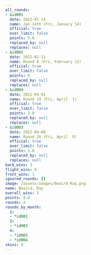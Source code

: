 ```yaml
---
all_rounds:
- &id001
  date: 2022-01-14
  name: Jan 14th (Fri, January 14)
  official: true
  over_limit: false
  points: 5.0
  replaced_by: null
  replaces: null
- &id002
  date: 2022-02-11
  name: Round 8 (Fri, February 11)
  official: true
  over_limit: false
  points: 0
  replaced_by: null
  replaces: null
- &id004
  date: 2022-04-01
  name: Round 19 (Fri, April  1)
  official: true
  over_limit: false
  points: 3.0
  replaced_by: null
  replaces: null
- &id003
  date: 2022-04-08
  name: Round 20 (Fri, April  8)
  official: true
  over_limit: false
  points: 1.0
  replaced_by: null
  replaces: null
back_wins: 3
flight_wins: 0
front_wins: 1
ignored_rounds: []
image: /assets/images/Beaird_Ray.png
name: Beaird, Ray
overall_wins: 2
points: 9.0
rounds: 4
rounds_by_month:
  1:
  - *id001
  2:
  - *id002
  4:
  - *id003
  - *id004
skins: 0
---
```


